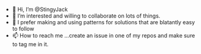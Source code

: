 - 👋 Hi, I’m @StingyJack
- 👀 I’m interested and willing to collaborate on lots of things. 
- 💞️ I prefer making and using patterns for solutions that are blatantly easy to follow
- 📫 How to reach me ...create an issue in one of my repos and make sure to tag me in it.

<!---
StingyJack/StingyJack is a ✨ special ✨ repository because its `README.md` (this file) appears on your GitHub profile.
You can click the Preview link to take a look at your changes.
--->
